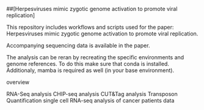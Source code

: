 ##[Herpesviruses mimic zygotic genome activation to promote viral replication]

This repository includes workflows and scripts used for the paper: Herpesviruses mimic zygotic genome activation to promote viral replication.

Accompanying sequencing data is available in the paper.

The analysis can be reran by recreating the specific environments and genome references. To do this make sure that conda is installed. Additionaly, mamba is required as well (in your base environment).

overview

 RNA-Seq analysis
 CHIP-seq analysis
 CUT&Tag analysis
 Transposon Quantification
 single cell RNA-seq analysis of cancer patients data




